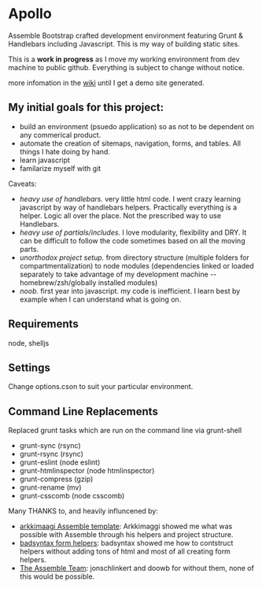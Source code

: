 Apollo
=====

Assemble Bootstrap crafted development environment featuring Grunt &amp; Handlebars including Javascript. This is my way of building static sites.

This is a **work in progress** as I move my working environment from dev machine to public github. Everything is subject to change without notice. 

more infomation in the [wiki](https://github.com/akileez/apollo/wiki) until I get a demo site generated.

My initial goals for this project:
---
* build an environment (psuedo application) so as not to be dependent on any commerical product.
* automate the creation of sitemaps, navigation, forms, and tables. All things I hate doing by hand.
* learn javascript
* familarize myself with git

Caveats:  
* _heavy use of handlebars._ very little html code. I went crazy learning javascript by way of handlebars helpers. Practically everything is a helper. Logic all over the place. Not the prescribed way to use Handlebars.
* _heavy use of partials/includes._ I love modularity, flexibility and DRY. It can be difficult to follow the code sometimes based on all the moving parts.
* _unorthodox project setup._ from directory structure (multiple folders for compartmentalization) to node modules (dependencies linked or loaded separately to take advantage of my development machine -- homebrew/zsh/globally installed modules)
* _noob._ first year into javascript. my code is inefficient. I learn best by example when I can understand what is going on.

## Requirements
node, shelljs

## Settings

Change options.cson to suit your particular environment.

## Command Line Replacements
Replaced grunt tasks which are run on the command line via grunt-shell  
* grunt-sync (rsync)  
* grunt-rsync (rsync)  
* grunt-eslint (node eslint)  
* grunt-htmlinspector (node htmlinspector)  
* grunt-compress (gzip)  
* grunt-rename (mv)  
* grunt-csscomb (node csscomb)

Many THANKS to, and heavily influncened by:

* [arkkimaagi Assemble template](https://github.com/Arkkimaagi/assemble-website-template): Arkkimaggi showed me what was possible with Assemble through his helpers and project structure.   
* [badsyntax form helpers](https://github.com/badsyntax/handlebars-form-helpers): badsyntax showed me how to contstruct helpers without adding tons of html and most of all creating form helpers. 
* [The Assemble Team](https://github.com/assemble/assemble): jonschlinkert and doowb for without them, none of this would be possible.  
